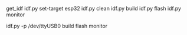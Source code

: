 get_idf
idf.py set-target esp32
idf.py clean
idf.py build
idf.py flash
idf.py monitor

 idf.py -p /dev/ttyUSB0 build flash monitor